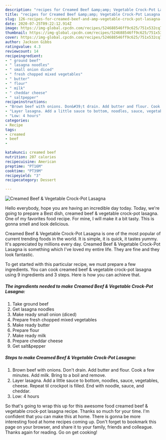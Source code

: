 ```yaml
---
description: "recipes for Creamed Beef &amp;amp; Vegetable Crock-Pot Lasagna | how to prepare Creamed Beef &amp;amp; Vegetable Crock-Pot Lasagna"
title: "recipes for Creamed Beef &amp;amp; Vegetable Crock-Pot Lasagna | how to prepare Creamed Beef &amp;amp; Vegetable Crock-Pot Lasagna"
slug: 126-recipes-for-creamed-beef-and-amp-vegetable-crock-pot-lasagna-how-to-prepare-creamed-beef-and-amp-vegetable-crock-pot-lasagna
date: 2020-07-25T09:22:12.914Z
image: https://img-global.cpcdn.com/recipes/524688546ff9c625/751x532cq70/creamed-beef-vegetable-crock-pot-lasagna-recipe-main-photo.jpg
thumbnail: https://img-global.cpcdn.com/recipes/524688546ff9c625/751x532cq70/creamed-beef-vegetable-crock-pot-lasagna-recipe-main-photo.jpg
cover: https://img-global.cpcdn.com/recipes/524688546ff9c625/751x532cq70/creamed-beef-vegetable-crock-pot-lasagna-recipe-main-photo.jpg
author: Jackson Gibbs
ratingvalue: 4.3
reviewcount: 14
recipeingredient:
- " ground beef"
- " lasagna noodles"
- " small onion diced"
- " fresh chopped mixed vegetables"
- " butter"
- " flour"
- " milk"
- " cheddar cheese"
- " saltpepper"
recipeinstructions:
- "Brown beef with onions. Don&#39;t drain. Add butter and flour. Cook a few minutes. Add milk. Bring to a boil and remove."
- "Layer lasagna. Add a little sauce to bottom, noodles, sauce, vegetables, cheese. Repeat til crockpot is filled. End with noodle, sauce, and cheddar."
- "Low: 4 hours"
categories:
- Recipe
tags:
- creamed
- beef
- 

katakunci: creamed beef  
nutrition: 207 calories
recipecuisine: American
preptime: "PT16M"
cooktime: "PT39M"
recipeyield: "3"
recipecategory: Dessert

---
```



![Creamed Beef &amp; Vegetable Crock-Pot Lasagna](https://img-global.cpcdn.com/recipes/524688546ff9c625/751x532cq70/creamed-beef-vegetable-crock-pot-lasagna-recipe-main-photo.jpg)

Hello everybody, hope you are having an incredible day today. Today, we're going to prepare a Best dish, creamed beef &amp; vegetable crock-pot lasagna. One of my favorites food recipe. For mine, I will make it a bit tasty. This is gonna smell and look delicious.



Creamed Beef &amp; Vegetable Crock-Pot Lasagna is one of the most popular of current trending foods in the world. It is simple, it is quick, it tastes yummy. It's appreciated by millions every day. Creamed Beef &amp; Vegetable Crock-Pot Lasagna is something which I've loved my entire life. They are fine and they look fantastic.


To get started with this particular recipe, we must prepare a few ingredients. You can cook creamed beef &amp; vegetable crock-pot lasagna using 9 ingredients and 3 steps. Here is how you can achieve that.

<!--inarticleads1-->

##### The ingredients needed to make Creamed Beef &amp; Vegetable Crock-Pot Lasagna:

1. Take  ground beef
1. Get  lasagna noodles
1. Make ready  small onion (diced)
1. Prepare  fresh chopped mixed vegetables
1. Make ready  butter
1. Prepare  flour
1. Make ready  milk
1. Prepare  cheddar cheese
1. Get  salt&amp;pepper




<!--inarticleads2-->

##### Steps to make Creamed Beef &amp; Vegetable Crock-Pot Lasagna:

1. Brown beef with onions. Don&#39;t drain. Add butter and flour. Cook a few minutes. Add milk. Bring to a boil and remove.
1. Layer lasagna. Add a little sauce to bottom, noodles, sauce, vegetables, cheese. Repeat til crockpot is filled. End with noodle, sauce, and cheddar.
1. Low: 4 hours




So that's going to wrap this up for this awesome food creamed beef &amp; vegetable crock-pot lasagna recipe. Thanks so much for your time. I'm confident that you can make this at home. There is gonna be more interesting food at home recipes coming up. Don't forget to bookmark this page on your browser, and share it to your family, friends and colleague. Thanks again for reading. Go on get cooking!
